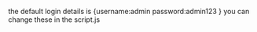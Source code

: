 the default login details is
{username:admin 
password:admin123
}
you can change these in the script.js
